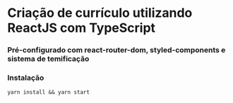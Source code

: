 # Criação de currículo utilizando ReactJS com TypeScript

### Pré-configurado com react-router-dom, styled-components e sistema de temificação

### Instalação

```
yarn install && yarn start

```
